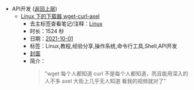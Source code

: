 - API开发 ([返回上层](../))
    - [Linux 下的下载器 wget-curl-axel](https://www.bilibili.com/video/BV19f4y1E7qJ)
        - 去主标签查看笔记/注释：[Linux](../tags/Linux.md)
        - 时长：1524 秒
        - 日期：[2021-10-01](../month/202110.md)
        - 标签：Linux,教程,经验分享,操作系统,命令行工具,Shell,API开发
        - [封面](http://i0.hdslb.com/bfs/archive/fc52148b0fc1a4f724d2ab8998d32853f37b379e.jpg)
        - 简介：
            > "wget 每个人都知道
curl 不是每个人都知道，而且能用深入的人不多
axel 大街上几乎无人知道
看我的视频就对了"

